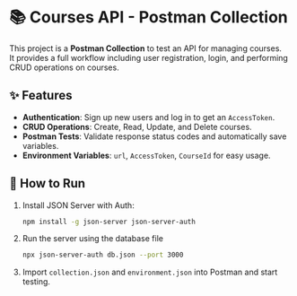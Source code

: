 # 📚 Courses API - Postman Collection

This project is a **Postman Collection** to test an API for managing courses.  
It provides a full workflow including user registration, login, and performing CRUD operations on courses.

## ✨ Features
- **Authentication**: Sign up new users and log in to get an `AccessToken`.  
- **CRUD Operations**: Create, Read, Update, and Delete courses.  
- **Postman Tests**: Validate response status codes and automatically save variables.  
- **Environment Variables**: `url`, `AccessToken`, `CourseId` for easy usage.  

## 🚀 How to Run
1. Install JSON Server with Auth:
   ```bash
   npm install -g json-server json-server-auth
2. Run the server using the database file
   ```bash
   npx json-server-auth db.json --port 3000
3. Import `collection.json` and `environment.json` into Postman and start testing.
